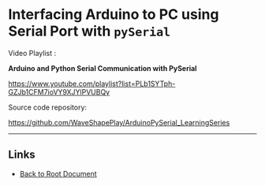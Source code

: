 # Interfacing Arduino to PC using Serial Port with `pySerial`

Video Playlist :

**Arduino and Python Serial Communication with PySerial**

<https://www.youtube.com/playlist?list=PLb1SYTph-GZJb1CFM7ioVY9XJYlPVUBQy>


Source code repository:

<https://github.com/WaveShapePlay/ArduinoPySerial_LearningSeries>

----
<!-- Footer Begins Here -->
## Links

- [Back to Root Document](../README.md)
